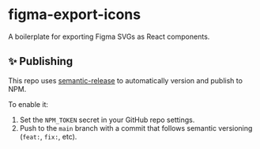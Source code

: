 # figma-export-icons
A boilerplate for exporting Figma SVGs as React components.


## ✨ Publishing

This repo uses [semantic-release](https://github.com/semantic-release/semantic-release) to automatically version and publish to NPM.

To enable it:
1. Set the `NPM_TOKEN` secret in your GitHub repo settings.
2. Push to the `main` branch with a commit that follows semantic versioning (`feat:`, `fix:`, etc).

